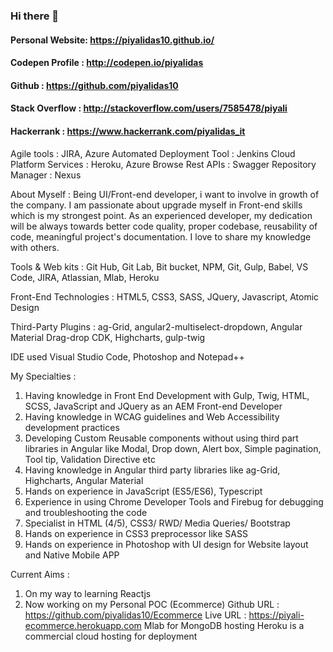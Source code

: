 ### Hi there 👋

#### Personal Website: https://piyalidas10.github.io/
#### Codepen Profile : http://codepen.io/piyalidas 
#### Github : https://github.com/piyalidas10
#### Stack Overflow : http://stackoverflow.com/users/7585478/piyali
#### Hackerrank : https://www.hackerrank.com/piyalidas_it

Agile tools :  JIRA, Azure
Automated Deployment Tool : Jenkins
Cloud Platform Services : Heroku, Azure
Browse Rest APIs : Swagger
Repository Manager : Nexus

About Myself :
Being UI/Front-end developer, i want to involve in growth of the company. I am  passionate about upgrade myself in Front-end skills which is my strongest point. As an experienced developer, my dedication will be always towards better code quality, proper codebase, reusability of code, meaningful project's documentation. I love to share my knowledge with others.

Tools & Web kits :
Git Hub, Git Lab, Bit bucket, NPM, Git, Gulp, Babel, VS Code, JIRA, Atlassian, Mlab, Heroku

Front-End Technologies :
HTML5, CSS3, SASS, JQuery, Javascript, Atomic Design

Third-Party Plugins : 
ag-Grid, angular2-multiselect-dropdown, Angular Material Drag-drop CDK, Highcharts, gulp-twig

IDE used 
Visual Studio Code, Photoshop and Notepad++

My Specialties : 
1. Having knowledge in Front End Development with Gulp, Twig, HTML, SCSS, JavaScript and JQuery as an AEM Front-end Developer
2. Having knowledge in WCAG guidelines and Web Accessibility development practices
3. Developing Custom Reusable components without using third part libraries in Angular like Modal, Drop down, Alert box, Simple pagination, Tool tip, Validation Directive etc
4. Having knowledge in Angular third party libraries like ag-Grid, Highcharts, Angular Material
5. Hands on experience in JavaScript (ES5/ES6), Typescript
6. Experience in using Chrome Developer Tools and Firebug for debugging and troubleshooting the code
7. Specialist in HTML (4/5), CSS3/ RWD/ Media Queries/ Bootstrap
8. Hands on experience in CSS3 preprocessor like SASS
9. Hands on experience in Photoshop with UI design for Website layout and Native Mobile APP

Current Aims : 
1. On my way to learning Reactjs
2. Now working on my Personal POC (Ecommerce) 
       Github URL : https://github.com/piyalidas10/Ecommerce
       Live URL : https://piyali-ecommerce.herokuapp.com
       Mlab for MongoDB hosting
       Heroku is a commercial cloud hosting for deployment
